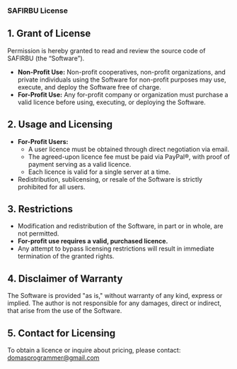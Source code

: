 ### **SAFIRBU License**  

## **1. Grant of License**  
Permission is hereby granted to read and review the source code of SAFIRBU (the “Software”).  

- **Non-Profit Use:** Non-profit cooperatives, non-profit organizations, and private individuals using the Software for non-profit purposes may use, execute, and deploy the Software free of charge.  
- **For-Profit Use:** Any for-profit company or organization must purchase a valid licence before using, executing, or deploying the Software.  

## **2. Usage and Licensing**  
- **For-Profit Users:**  
  - A user licence must be obtained through direct negotiation via email.  
  - The agreed-upon licence fee must be paid via PayPal®, with proof of payment serving as a valid licence.  
  - Each licence is valid for a single server at a time.  
- Redistribution, sublicensing, or resale of the Software is strictly prohibited for all users.  

## **3. Restrictions**  
- Modification and redistribution of the Software, in part or in whole, are not permitted.  
- **For-profit use requires a valid, purchased licence.**  
- Any attempt to bypass licensing restrictions will result in immediate termination of the granted rights.  

## **4. Disclaimer of Warranty**  
The Software is provided "as is," without warranty of any kind, express or implied. The author is not responsible for any damages, direct or indirect, that arise from the use of the Software.  

## **5. Contact for Licensing**  
To obtain a licence or inquire about pricing, please contact: domasprogrammer@gmail.com
